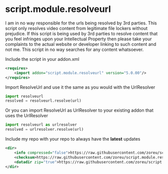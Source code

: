 # script.module.resolveurl

I am in no way responsible for the urls being resolved by 3rd parties. This script only resolves video content from legitimate file lockers without prejudice. If this script is being used by 3rd parties to resolve content that you feel infringes upon your Intellectual Property then please take your complaints to the actual website or developer linking to such content and not me. This script in no way searches for any content whatsoever.

Include the script in your addon.xml

```xml
<requires>
    <import addon="script.module.resolveurl" version="5.0.00"/>
</requires>
```

Import ResolveUrl and use it the same as you would with the UrlResolver

```python
import resolveurl
resolved = resolveurl.resolve(url)
```

Or you can import ResolveUrl as UrlResolver to your existing addon that uses the UrlResolver

```python
import resolveurl as urlresolver
resolved = urlresolver.resolve(url)
```

Include my repo with your repo to always have the **latest** updates

```xml
<dir>
    <info compressed="false">https://raw.githubusercontent.com/zoreu/script.module.resolveurl/repo/addons.xml</info>
    <checksum>https://raw.githubusercontent.com/zoreu/script.module.resolveurl/repo/addons.xml.md5</checksum>
    <datadir zip="true">https://raw.githubusercontent.com/zoreu/script.module.resolveurl/repo/zips/</datadir>
</dir>
```
